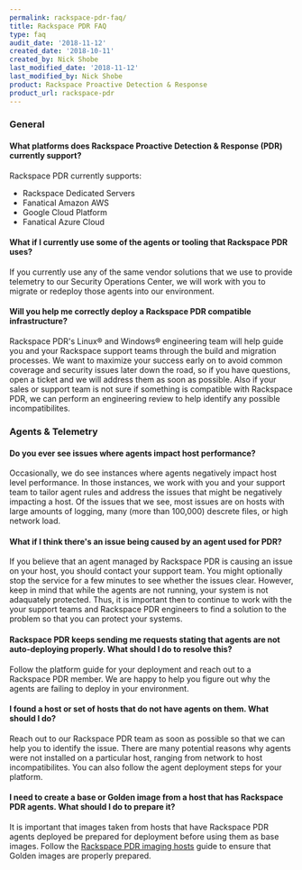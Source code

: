 ```yaml
---
permalink: rackspace-pdr-faq/
title: Rackspace PDR FAQ
type: faq
audit_date: '2018-11-12'
created_date: '2018-10-11'
created_by: Nick Shobe
last_modified_date: '2018-11-12'
last_modified_by: Nick Shobe
product: Rackspace Proactive Detection & Response
product_url: rackspace-pdr
---
```


### General

#### What platforms does Rackspace Proactive Detection & Response (PDR) currently support?

Rackspace PDR currently supports:

- Rackspace Dedicated Servers
- Fanatical Amazon AWS
- Google Cloud Platform
- Fanatical Azure Cloud

#### What if I currently use some of the agents or tooling that Rackspace PDR uses?

If you currently use any of the same vendor solutions that we use to provide telemetry to our Security Operations Center, we will work with you to migrate or redeploy those agents into our environment.

#### Will you help me correctly deploy a Rackspace PDR compatible infrastructure?

Rackspace PDR's Linux&reg; and Windows&reg; engineering team will help guide you and your Rackspace support teams through the build and migration processes. We want to maximize your success early on to avoid common coverage and security issues later down the road, so if you have questions, open a ticket and we will address them as soon as possible. Also if your sales or support team is not sure if something is compatible with Rackspace PDR, we can perform an engineering review to help identify any possible incompatibilites.

### Agents & Telemetry

#### Do you ever see issues where agents impact host performance?

Occasionally, we do see instances where agents negatively impact host level performance. In those instances, we work with you and your support team to tailor agent rules and address the issues that might be negatively impacting a host. Of the issues that we see, most issues are on hosts with large amounts of logging, many (more than 100,000) descrete files, or high network load.

#### What if I think there's an issue being caused by an agent used for PDR?

If you believe that an agent managed by Rackspace PDR is causing an issue on your host, you should contact your support team. You might optionally stop the service for a few minutes to see whether the issues clear. However, keep in mind that while the agents are not running, your system is not adaquately protected. Thus, it is important then to continue to work with the your support teams and Rackspace PDR engineers to find a solution to the problem so that you can protect your systems.

#### Rackspace PDR keeps sending me requests stating that agents are not auto-deploying properly. What should I do to resolve this?

Follow the platform guide for your deployment and reach out to a Rackspace PDR member. We are happy to help you figure out why the agents are failing to deploy in your environment.

#### I found a host or set of hosts that do not have agents on them. What should I do?

Reach out to our Rackspace PDR team as soon as possible so that we can help you to identify the issue. There are many potential reasons why agents were not installed on a particular host, ranging from network to host incompatibilites. You can also follow the agent deployment steps for your platform.

#### I need to create a base or Golden image from a host that has Rackspace PDR agents. What should I do to prepare it?

It is important that images taken from hosts that have Rackspace PDR agents deployed be prepared for deployment before using them as base images. Follow the [Rackspace PDR imaging hosts](/how-to/rackspace-pdr-imaging/) guide to ensure that Golden images are properly prepared.
